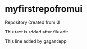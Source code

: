 # myfirstrepofromui
Repository Created from UI

This text is added after file edit

This line added by gagandepp
